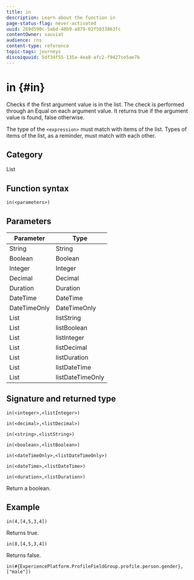 ```yaml
---
title: in
description: Learn about the function in
page-status-flag: never-activated
uuid: 269d590c-5a6d-40b9-a879-02f5033863fc
contentOwner: sauviat
audience: rns
content-type: reference
topic-tags: journeys
discoiquuid: 5df34f55-135a-4ea8-afc2-f9427ce5ae7b
---
```


# in {#in}

Checks if the first argument value is in the list. The check is performed through an Equal on each argument value. It returns true if the argument value is found, false otherwise.

The type of the `<expression>` must match with items of the list. Types of items of the list, as a reminder, must match with each other.

## Category

List

## Function syntax

`in(<parameters>)`

## Parameters

| Parameter | Type             |
|-----------|------------------|
| String    | String       |
| Boolean   | Boolean      |
| Integer   | Integer      |
| Decimal   | Decimal      |
| Duration  | Duration     |
| DateTime  | DateTime     |
| DateTimeOnly  | DateTimeOnly |
| List      | listString       |
| List      | listBoolean      |
| List      | listInteger      |
| List      | listDecimal      |
| List      | listDuration     |
| List      | listDateTime     |
| List      | listDateTimeOnly |

## Signature and returned type

`in(<integer>,<listInteger>)`

`in(<decimal>,<listDecimal>)`

`in(<string>,<listString>)`

`in(<boolean>,<listBoolean>)`

`in(<dateTimeOnly>,<listDateTimeOnly>)`

`in(<dateTime>,<listDateTime>)`

`in(<duration>,<listDuration>)`

Return a boolean.

## Example

`in(4,[4,5,3,4])`

Returns true.

`in(8,[4,5,3,4])`

Returns false.

`in(#{ExperiencePlatform.ProfileFieldGroup.profile.person.gender}, ["male"])`
